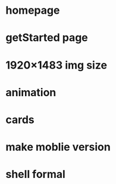 # homepage
# getStarted page
# 1920×1483 img size
# animation
# cards


# make moblie version 
# shell formal